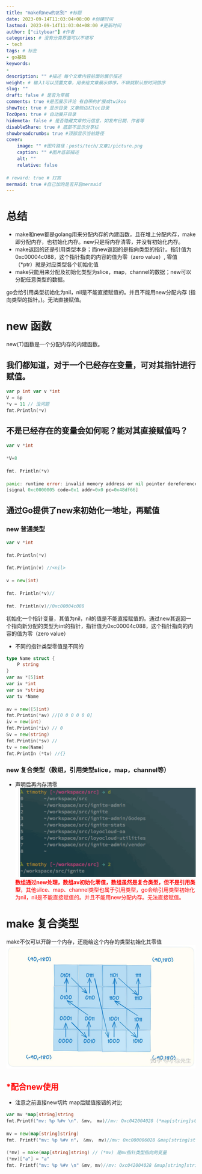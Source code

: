 ```yaml
---
title: "make和new的区别" #标题
date: 2023-09-14T11:03:04+08:00 #创建时间
lastmod: 2023-09-14T11:03:04+08:00 #更新时间
author: ["citybear"] #作者
categories: # 没有分类界面可以不填写
- tech
tags: # 标签
- go基础
keywords: 
- 
description: "" #描述 每个文章内容前面的展示描述
weight: # 输入1可以顶置文章，用来给文章展示排序，不填就默认按时间排序
slug: ""
draft: false # 是否为草稿
comments: true #是否展示评论 有自带的扩展成twikoo
showToc: true # 显示目录 文章侧边栏toc目录
TocOpen: true # 自动展开目录
hidemeta: false # 是否隐藏文章的元信息，如发布日期、作者等
disableShare: true # 底部不显示分享栏
showbreadcrumbs: true #顶部显示当前路径
cover:
    image: "" #图片路径：posts/tech/文章1/picture.png
    caption: "" #图片底部描述
    alt: ""
    relative: false

# reward: true # 打赏
mermaid: true #自己加的是否开启mermaid
---
```


# 总结
- make和new都是golang用来分配内存的內建函数，且在堆上分配内存，make 即分配内存，也初始化内存。new只是将内存清零，并没有初始化内存。
- make返回的还是引用类型本身；而new返回的是指向类型的指针。指针值为0xc00004c088，这个指针指向的内容的值为零（zero value）, 零值 （*ptr）就是对应类型各个初始化值
- make只能用来分配及初始化类型为slice，map，channel的数据；new可以分配任意类型的数据。

go会给引用类型初始化为nil，nil是不能直接赋值的。并且不能用new分配内存 (指向类型的指针。)。无法直接赋值。

# new 函数
new(T)函数是一个分配内存的内建函数。

## 我们都知道，对于一个已经存在变量，可对其指针进行赋值。
``` go
var p int var v *int
V = &p
*v = 11 // 没问题
fmt.Println(*v)

```
## 不是已经存在的变量会如何呢？能对其直接赋值吗？
``` go
var v *int

*V=8

fmt. Println(*v)

panic: runtime error: invalid memory address or nil pointer dereference
[signal 0xc0000005 code=0x1 addr=0x0 pc=0x48df66]
```
## 通过Go提供了new来初始化一地址，再赋值
### new 普通类型
``` go
var v *int

fmt.Println(*v)

fmt.Printin(v) //<nil> 

v = new(int)

fmt. Println(*v)//

fmt. Println(v)//0xc00004c088
```
初始化一个指针变量，其值为nil，nil的值是不能直接赋值的。通过new其返回一个指向新分配的类型为int的指针，指针值为0xc00004c088，这个指针指向的内容的值为零（zero value）

- 不同的指针类型零值是不同的
``` go
type Name struct {
    P string
}
var av *[5]int 
var iv *int 
var sv *string 
var tv *Name

av = new([5]int)
fmt.Printin(*av) //[0 0 0 0 0 0]
iv = new(int)
fmt.Printin(*iv) // 0
Sv = new(string)
fmt.Printin(*sv) //
tv = new(Name)
fmt.PrintIn (*tv) //{}
```

### new 复合类型（数组，引用类型slice，map，channel等）
- 声明后再内存清零
![Alt text](image.png)
<font color="red">**数组通过new处理，数组av初始化零值，数组虽然是复合类型，但不是引用类型**，其他silce、map、channel类型也属于引用类型，go会给引用类型初始化为nil，nil是不能直接赋值的。并且不能用new分配内存。无法直接赋值。</font>

# make 复合类型
make不仅可以开辟一个内存，还能给这个内存的类型初始化其零值
![Alt text](image2.png)
## <font color="red">*配合new使用</font>
- 注意之前直接new切片 map后赋值报错的对比
``` go
var mv *map[string]string
fmt.Printf("mv: %p %#v \n". &mv， mv)//mv: Oxc042004028 (*map[string]string)(nil) 

mv = new(map[string]string)
fmt. Printf("mv: %p %#v n"， &mv， mv)//mv: Oxc000006028 &map[string]string(nil) 

(*mv) = make(map[string]string) // (*mv) 是mv指针类型指向的变量
(*mv)["a"] = "a"
fmt. Printf("mv: %p %#v \n" &mv, mv)//mv: Oxc042004028 &map[string]string{"a" :"a"}
```